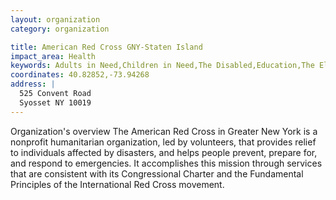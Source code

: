 ```yaml
---
layout: organization
category: organization

title: American Red Cross GNY-Staten Island
impact_area: Health
keywords: Adults in Need,Children in Need,The Disabled,Education,The Elderly,Families in Need,Health and Wellness,Women in Need
coordinates: 40.82852,-73.94268
address: |
  525 Convent Road
  Syosset NY 10019
---
```

Organization's overview
The American Red Cross in Greater New York is a nonprofit humanitarian organization, led by volunteers, that provides relief to individuals affected by disasters, and helps people prevent, prepare for, and respond to emergencies. It accomplishes this mission through services that are consistent with its Congressional Charter and the Fundamental Principles of the International Red Cross movement. 